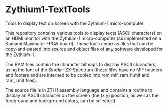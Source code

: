# Zythium1-TextTools
Tools to display text on screen with the Zythium-1 micro-computer

This repository contains various tools to display texts (ASCII characters) on an
HDMI monitor with the Zythium-1 micro-computer (as implemented on a Kamami Maximator
FPGA board). These tools come as files that can be copy-and-pasted into source and
object files of any software developed for the Zythium-1.

The RAM files contain the character bitmaps to display ASCII characters, using the font
of the Sinclair ZX-Spectrum (these files have no MIF headers and footers and are intented to be
copied into rom.mif, ram_h.mif and ram_l.mif files).

The source file is in ZTH1 assembly language and contains a routine to display
an ASCII character on the screen (the (x,y) position, as well as the foreground
and background colors, can be selected).
